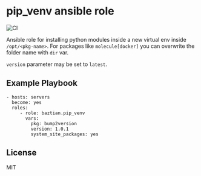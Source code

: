 pip_venv ansible role
=====================

![CI](https://github.com/baztian/ansible-pip-venv/workflows/CI/badge.svg)

Ansible role for installing python modules inside a new virtual env inside
`/opt/<pkg-name>`. For packages like `molecule[docker]` you can overwrite
the folder name with `dir` var.

`version` parameter may be set to `latest`.

Example Playbook
----------------

    - hosts: servers
      become: yes
      roles:
         - role: baztian.pip_venv
           vars:
             pkg: bump2version
             version: 1.0.1
             system_site_packages: yes

License
-------

MIT
